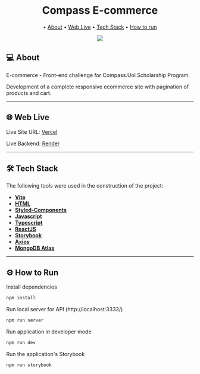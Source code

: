 <h1 align="center">
    Compass E-commerce
</h1>

<p align="center">
 • <a href="#-about">About</a> 
 • <a href="#-web-live">Web Live</a>  
 • <a href="#-tech-stack">Tech Stack</a>  
 • <a href="#-how-to-run">How to run</a>
</p>

<p align="center">
  <img src='https://i.ibb.co/8PSYRBL/Shopware-Cover-final.png' />
</p>

## 💻 About

E-commerce - Front-end challenge for Compass.Uol Scholarship Program.

Development of a complete responsive ecommerce site with pagination of products and cart.

---

## 🌐 Web Live

Live Site URL: [Vercel](https://compass-front-challenge-ecommerce.vercel.app/)

Live Backend: [Render](https://ecommerce-server-sz9l.onrender.com/)

---

## 🛠 Tech Stack

The following tools were used in the construction of the project:

-   **[Vite](https://vitejs.dev/guide/)**
-   **[HTML](https://developer.mozilla.org/en-US/docs/Web/HTML)**
-   **[Styled-Components](https://styled-components.com/docs)**
-   **[Javascript](https://developer.mozilla.org/en-US/docs/Web/JavaScript)**
-   **[Typescript](https://www.typescriptlang.org/docs/)**
-   **[ReactJS](https://reactjs.org/docs/getting-started.html)**
-   **[Storybook](https://storybook.js.org/docs/html/get-started/introduction)**
-   **[Axios](https://axios-http.com/docs/intro)**
-   **[MongoDB Atlas](https://www.mongodb.com/atlas)**

---

## ⚙️ How to Run

Install dependencies

```bash 
npm install  
```

Run local server for API (http://localhost:3333/)

```bash 
npm run server
```

Run application in developer mode

```bash 
npm run dev
```

Run the application's Storybook

```bash 
npm run storybook
```
